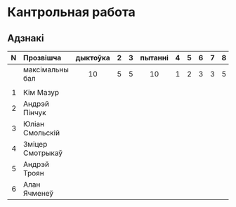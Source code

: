 # Кантрольная работа

## Адзнакі

|N  |Прозвішча         |дыктоўка|2   |3   |пытанні|4   |5   |6   |7   |8   |задачы|агулам|
|--:|:-----------------|:------:|:--:|:--:|:-----:|:--:|:--:|:--:|:--:|:--:|:----:|:----:|
|   |максімальны бал   |10      |5   |5   |10     |1   |2   |3   |3   |5   |10    |10    |
|   |                  |        |    |    |       |    |    |    |    |    |      |      |
|1  |Кім Мазур         |        |    |    |       |    |    |    |    |    |      |      |
|2  |Андрэй Пінчук     |        |    |    |       |    |    |    |    |    |      |      |
|3  |Юліан Смольскій   |        |    |    |       |    |    |    |    |    |      |      |
|4  |Зміцер Смотрыкаў  |        |    |    |       |    |    |    |    |    |      |      |
|5  |Андрэй Троян      |        |    |    |       |    |    |    |    |    |      |      |
|6  |Алан Ячменеў      |        |    |    |       |    |    |    |    |    |      |      |
